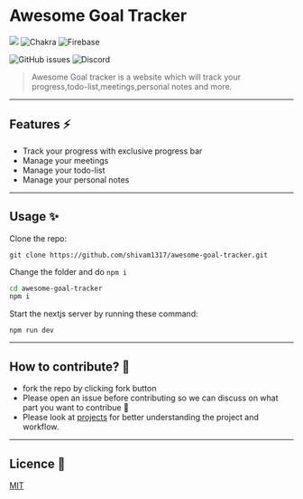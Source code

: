 # Awesome Goal Tracker

![](https://img.shields.io/badge/Next-black?style=for-the-badge&logo=next.js&logoColor=white) ![Chakra](https://img.shields.io/badge/chakra-%234ED1C5.svg?style=for-the-badge&logo=chakraui&logoColor=white) ![Firebase](https://img.shields.io/badge/Firebase-039BE5?style=for-the-badge&logo=Firebase&logoColor=white)

![GitHub issues](https://img.shields.io/github/issues-raw/shivam1317/awesome-goal-tracker) ![Discord](https://img.shields.io/discord/833787171130834945?label=discord)

> Awesome Goal tracker is a website which will track your progress,todo-list,meetings,personal notes and more.

---

## Features ⚡

- Track your progress with exclusive progress bar
- Manage your meetings
- Manage your todo-list
- Manage your personal notes

---

## Usage ✨

Clone the repo:

```
git clone https://github.com/shivam1317/awesome-goal-tracker.git
```

Change the folder and do `npm i`

```bash
cd awesome-goal-tracker
npm i
```

Start the nextjs server by running these command:

```
npm run dev
```

---

## How to contribute? 🤔

- fork the repo by clicking fork button
- Please open an issue before contributing so we can discuss on what part you want to contribue 🙂
- Please look at [projects](https://github.com/shivam1317/awesome-goal-tracker/projects/2) for better understanding the project and workflow.

---

## Licence 📑

[MIT](https://github.com/shivam1317/awesome-goal-tracker/blob/main/LICENSE)

